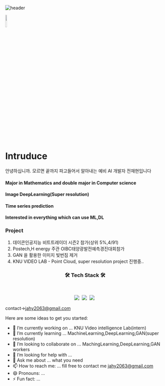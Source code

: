 
![header](https://img.shields.io/badge/<Career>-<JaehyeonJeon>-<blue>)

<img src = "https://user-images.githubusercontent.com/76778082/127766313-5f542e92-4693-4656-96cf-3e0f3714b555.png" width="10%" height="10%">

# Intruduce
안녕하십니까. 모르면 끝까지 파고들어서 알아내는 예비 AI 개발자 전재현입니다






#### Major in Mathematics and double major in Computer science
#### Image DeepLearning(Super resolution)
#### Time series prediction
#### Interested in  everything which can use ML,DL

### Project
1. 데이콘인공지능 비트트레이더 시즌2 참가(상위 5%,4/91)
2. Postech,H energy 주관 OIBC태양광발전예측경진대회참가
3. GAN 을 활용한 이미지 빛번짐 제거
4. KNU VIDEO LAB - Point Cloud, super resolution project 진행중..


<h3 align="center"><b>🛠 Tech Stack 🛠</b></h3>
</br>
<p align="center">
<img src="https://img.shields.io/badge/Python-3766AB?style=flat-square&logo=Python&logoColor=white"/></a>&nbsp 
<img src="https://img.shields.io/badge/Tensorflow-FF6F00?style=flat-square&logo=Tensorflow&logoColor=white"/></a>&nbsp
<img src="https://img.shields.io/badge/C-A8B9CC?style=flat-square&logo=c&logoColor=white"/></a>&nbsp





contact->jahy2063@gmail.com




 
Here are some ideas to get you started:

- 🔭 I’m currently working on ...          KNU Video intelligence Lab(intern)
- 🌱 I’m currently learning ...            MachineLearning,DeepLearning,GAN(super resolution)
- 👯 I’m looking to collaborate on ...     MachingLearning,DeepLearning,GAN workers
- 🤔 I’m looking for help with ...            
- 💬 Ask me about ... what you need           
- 📫 How to reach me: ...                  fill free to contact me  jahy2063@gmail.com
- 😄 Pronouns: ...                       
- ⚡ Fun fact: ...                             


